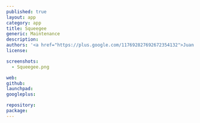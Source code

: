 ```yaml
---
published: true
layout: app
category: app
title: Squeegee
generic: Maintenance
description:
authors: '<a href="https://plus.google.com/117692827692672354132">Juan Pablo Lozano</a>'
license:

screenshots:
  - Squeegee.png

web:
github:
launchpad:
googleplus:

repository:
package:
---
```

